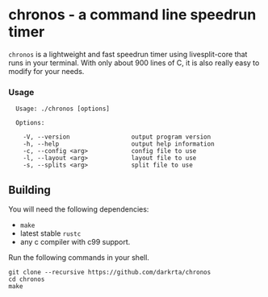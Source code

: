 # chronos - a command line speedrun timer

`chronos` is a lightweight and fast speedrun timer using livesplit-core
that runs in your terminal. With only about 900 lines of C, it is also 
really easy to modify for your needs.

### Usage

```
  Usage: ./chronos [options]

  Options:

    -V, --version                 output program version
    -h, --help                    output help information
    -c, --config <arg>            config file to use
    -l, --layout <arg>            layout file to use
    -s, --splits <arg>            split file to use
```

## Building

You will need the following dependencies:

* `make`
* latest stable `rustc`
* any c compiler with c99 support.

Run the following commands in your shell.

```
git clone --recursive https://github.com/darkrta/chronos
cd chronos
make
```
